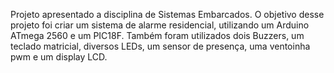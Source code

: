 Projeto apresentado a disciplina de Sistemas Embarcados. O objetivo desse projeto foi criar um sistema de alarme residencial, utilizando um
Arduino ATmega 2560 e um PIC18F. Também foram utilizados dois Buzzers, um teclado matricial, diversos LEDs, um sensor de presença, uma ventoinha pwm
e um display LCD.
